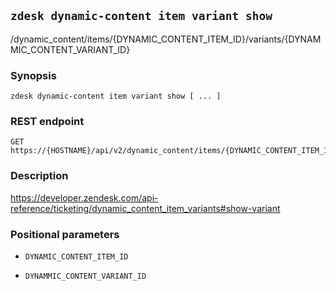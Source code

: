 ## `zdesk dynamic-content item variant show`

/dynamic_content/items/{DYNAMIC_CONTENT_ITEM_ID}/variants/{DYNAMMIC_CONTENT_VARIANT_ID}

### Synopsis

    zdesk dynamic-content item variant show [ ... ]

### REST endpoint

    GET https://{HOSTNAME}/api/v2/dynamic_content/items/{DYNAMIC_CONTENT_ITEM_ID}/variants/{DYNAMMIC_CONTENT_VARIANT_ID}

### Description

https://developer.zendesk.com/api-reference/ticketing/dynamic_content_item_variants#show-variant

### Positional parameters

* `DYNAMIC_CONTENT_ITEM_ID`

* `DYNAMMIC_CONTENT_VARIANT_ID`

